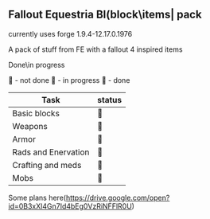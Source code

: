 ## Fallout Equestria BI(block\items| pack

currently uses
forge 1.9.4-12.17.0.1976


A pack of stuff from FE with a fallout 4 inspired items

Done\in progress

:red_circle:           - not done
:large_orange_diamond: - in progress
:large_blue_circle:    - done

Task                | status
------------------- | -------------
Basic blocks        |:large_orange_diamond:
Weapons             |:red_circle:
Armor               |:red_circle:
Rads and Enervation |:red_circle:
Crafting and meds   |:red_circle:
Mobs                |:red_circle:


Some plans here(https://drive.google.com/open?id=0B3xXl4Gn7Id4bEg0VzRiNFFlR0U)